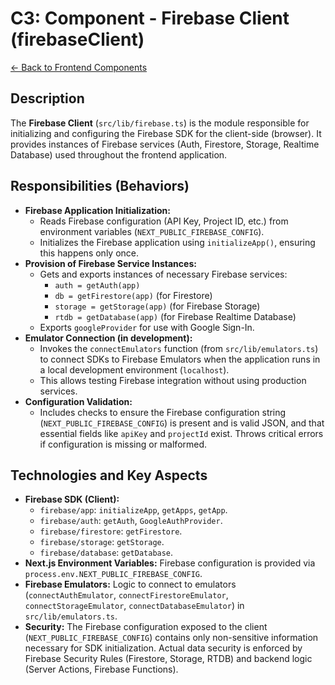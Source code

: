 # C3: Component - Firebase Client (firebaseClient)

[<- Back to Frontend Components](./../01-frontend-app-components.md)

## Description

The **Firebase Client** (`src/lib/firebase.ts`) is the module responsible for initializing and configuring the Firebase SDK for the client-side (browser). It provides instances of Firebase services (Auth, Firestore, Storage, Realtime Database) used throughout the frontend application.

## Responsibilities (Behaviors)

- **Firebase Application Initialization:**
  - Reads Firebase configuration (API Key, Project ID, etc.) from environment variables (`NEXT_PUBLIC_FIREBASE_CONFIG`).
  - Initializes the Firebase application using `initializeApp()`, ensuring this happens only once.
- **Provision of Firebase Service Instances:**
  - Gets and exports instances of necessary Firebase services:
    - `auth = getAuth(app)`
    - `db = getFirestore(app)` (for Firestore)
    - `storage = getStorage(app)` (for Firebase Storage)
    - `rtdb = getDatabase(app)` (for Firebase Realtime Database)
  - Exports `googleProvider` for use with Google Sign-In.
- **Emulator Connection (in development):**
  - Invokes the `connectEmulators` function (from `src/lib/emulators.ts`) to connect SDKs to Firebase Emulators when the application runs in a local development environment (`localhost`).
  - This allows testing Firebase integration without using production services.
- **Configuration Validation:**
  - Includes checks to ensure the Firebase configuration string (`NEXT_PUBLIC_FIREBASE_CONFIG`) is present and is valid JSON, and that essential fields like `apiKey` and `projectId` exist. Throws critical errors if configuration is missing or malformed.

## Technologies and Key Aspects

- **Firebase SDK (Client):**
  - `firebase/app`: `initializeApp`, `getApps`, `getApp`.
  - `firebase/auth`: `getAuth`, `GoogleAuthProvider`.
  - `firebase/firestore`: `getFirestore`.
  - `firebase/storage`: `getStorage`.
  - `firebase/database`: `getDatabase`.
- **Next.js Environment Variables:** Firebase configuration is provided via `process.env.NEXT_PUBLIC_FIREBASE_CONFIG`.
- **Firebase Emulators:** Logic to connect to emulators (`connectAuthEmulator`, `connectFirestoreEmulator`, `connectStorageEmulator`, `connectDatabaseEmulator`) in `src/lib/emulators.ts`.
- **Security:** The Firebase configuration exposed to the client (`NEXT_PUBLIC_FIREBASE_CONFIG`) contains only non-sensitive information necessary for SDK initialization. Actual data security is enforced by Firebase Security Rules (Firestore, Storage, RTDB) and backend logic (Server Actions, Firebase Functions).
